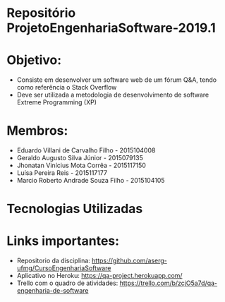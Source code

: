 # Repositório ProjetoEngenhariaSoftware-2019.1

# Objetivo: 
- Consiste em desenvolver um software web de um fórum Q&A, tendo como referência o Stack Overflow
- Deve ser utilizada a metodologia de desenvolvimento de software Extreme Programming (XP)

# Membros: 
- Eduardo Villani de Carvalho Filho - 2015104008
- Geraldo Augusto Silva Júnior - 2015079135
- Jhonatan Vinícius Mota Corrêa - 2015117150
- Luísa Pereira Reis - 2015117177
- Marcio Roberto Andrade Souza Filho - 2015104105

# Tecnologias Utilizadas

# Links importantes:
- Repositorio da disciplina: https://github.com/aserg-ufmg/CursoEngenhariaSoftware
- Aplicativo no Heroku: https://qa-project.herokuapp.com/
- Trello com o quadro de atividades: https://trello.com/b/zcjO5a7d/qa-engenharia-de-software
